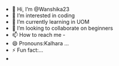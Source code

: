 - 👋 Hi, I’m @Wanshika23
- 👀 I’m interested in coding
- 🌱 I’m currently learning in UOM 
- 💞️ I’m looking to collaborate on beginners
- 📫 How to reach me -
- 😄 Pronouns:Kalhara ...
- ⚡ Fun fact:...
- 

<!---
Wanshika23/Wanshika23 is a ✨ special ✨ repository because its `README.md` (this file) appears on your GitHub profile.
You can click the Preview link to take a look at your changes.
--->
